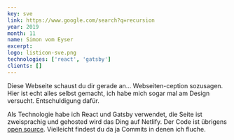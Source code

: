 ```yaml
---
key: sve
link: https://www.google.com/search?q=recursion
year: 2019
month: 11
name: Simon vom Eyser
excerpt:
logo: listicon-sve.png
technologies: ['react', 'gatsby']
clients: []
---
```


Diese Webseite schaust du dir gerade an... Webseiten-ception sozusagen. Hier ist echt alles selbst gemacht, ich habe mich sogar mal am Design versucht. Entschuldigung dafür.

Als Technologie habe ich React und Gatsby verwendet, die Seite ist zweisprachig und gehosted wird das Ding auf Netlify. Der Code ist übrigens <a href="#"  target="_blank" rel="noopener noreferrer">open source</a>. Vielleicht findest du da ja Commits in denen ich fluche.
